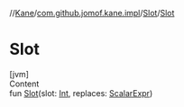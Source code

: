 //[Kane](../../index.md)/[com.github.jomof.kane.impl](../index.md)/[Slot](index.md)/[Slot](-slot.md)



# Slot  
[jvm]  
Content  
fun [Slot](-slot.md)(slot: [Int](https://kotlinlang.org/api/latest/jvm/stdlib/kotlin/-int/index.html), replaces: [ScalarExpr](../../com.github.jomof.kane/-scalar-expr/index.md))  



